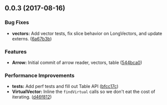<a name="0.0.3"></a>
## 0.0.3 (2017-08-16)


### Bug Fixes

* **vectors:** Add vector tests, fix slice behavior on LongVectors, and update externs. ([6a67b3b](https://github.com/graphistry/arrow/commit/6a67b3b))


### Features

* **Arrow:** Initial commit of arrow reader, vectors, table ([544bca0](https://github.com/graphistry/arrow/commit/544bca0))


### Performance Improvements

* **tests:** Add perf tests and fill out Table API ([bfcc17c](https://github.com/graphistry/arrow/commit/bfcc17c))
* **VirtualVector:** Inline the `findVirtual` calls so we don't eat the cost of iterating. ([d46f812](https://github.com/graphistry/arrow/commit/d46f812))



